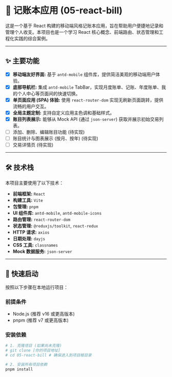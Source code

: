 # 🚀 记账本应用 (05-react-bill)

这是一个基于 React 构建的移动端风格记账本应用，旨在帮助用户便捷地记录和管理个人收支。本项目也是一个学习 React 核心概念、前端路由、状态管理和工程化实践的综合案例。

---

## ✨ 主要功能

-   [x] **移动端友好界面:** 基于 `antd-mobile` 组件库，提供简洁美观的移动端用户体验。
-   [x] **底部导航栏:** 集成 `antd-mobile` TabBar，实现月度账单、记账、年度账单、我的个人中心等页面间的快速切换。
-   [x] **单页面应用 (SPA) 体验:** 使用 `react-router-dom` 实现无刷新页面跳转，提供流畅的用户交互。
-   [x] **全局主题定制:** 支持自定义应用主色调和基础样式。
-   [x] **账目列表展示:** 能够从 Mock API (通过 `json-server`) 获取并展示初始交易列表。
-   [ ] 添加、删除、编辑账目功能 (待实现)
-   [ ] 账目统计与图表展示 (按月、按年) (待实现)
-   [ ] 交易详情页 (待实现)

---

## 🛠️ 技术栈

本项目主要使用了以下技术：

-   **前端框架:** `React`
-   **构建工具:** `Vite`
-   **包管理:** `pnpm`
-   **UI 组件库:** `antd-mobile`, `antd-mobile-icons`
-   **路由管理:** `react-router-dom`
-   **状态管理:** `@reduxjs/toolkit`, `react-redux`
-   **HTTP 请求:** `axios`
-   **日期处理:** `dayjs`
-   **CSS 工具:** `classnames`
-   **Mock 数据服务:** `json-server`

---

## 🚀 快速启动

按照以下步骤在本地运行项目：

### **前提条件**

-   Node.js (推荐 v16 或更高版本)
-   pnpm (推荐 v7 或更高版本)

### **安装依赖**

```bash
# 1. 克隆项目 (如果尚未克隆)
# git clone [你的项目地址]
# cd 05-react-bill # 确保进入到项目根目录

# 2. 安装所有项目依赖
pnpm install